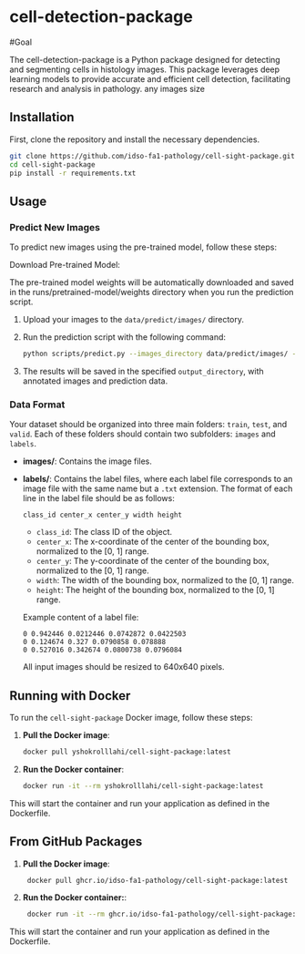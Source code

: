 # cell-detection-package

#Goal 

The cell-detection-package is a Python package designed for detecting and segmenting cells in histology images. This package leverages deep learning models to provide accurate and efficient cell detection, facilitating research and analysis in pathology.
any images size
## Installation



First, clone the repository and install the necessary dependencies.

```bash
git clone https://github.com/idso-fa1-pathology/cell-sight-package.git
cd cell-sight-package
pip install -r requirements.txt
```



## Usage

### Predict New Images
To predict new images using the pre-trained model, follow these steps:

Download Pre-trained Model:

The pre-trained model weights will be automatically downloaded and saved in the runs/pretrained-model/weights directory when you run the prediction script.


1. Upload your images to the `data/predict/images/` directory.

2. Run the prediction script with the following command:
    ```bash
    python scripts/predict.py --images_directory data/predict/images/ --output_directory runs/predict/
    ```

3. The results will be saved in the specified `output_directory`, with annotated images and prediction data.

### Data Format
Your dataset should be organized into three main folders: `train`, `test`, and `valid`. Each of these folders should contain two subfolders: `images` and `labels`.

- **images/**: Contains the image files.
- **labels/**: Contains the label files, where each label file corresponds to an image file with the same name but a `.txt` extension. The format of each line in the label file should be as follows:
    ```
    class_id center_x center_y width height
    ```
    - `class_id`: The class ID of the object.
    - `center_x`: The x-coordinate of the center of the bounding box, normalized to the [0, 1] range.
    - `center_y`: The y-coordinate of the center of the bounding box, normalized to the [0, 1] range.
    - `width`: The width of the bounding box, normalized to the [0, 1] range.
    - `height`: The height of the bounding box, normalized to the [0, 1] range.

    Example content of a label file:
    ```
    0 0.942446 0.0212446 0.0742872 0.0422503
    0 0.124674 0.327 0.0790858 0.078888
    0 0.527016 0.342674 0.0800738 0.0796084
    ```
    All input images should be resized to 640x640 pixels.



  
## Running with Docker

To run the `cell-sight-package` Docker image, follow these steps:

1. **Pull the Docker image**:

   ```bash
   docker pull yshokrolllahi/cell-sight-package:latest
   ```

2. **Run the Docker container**:

   ```bash
   docker run -it --rm yshokrolllahi/cell-sight-package:latest
   ```

This will start the container and run your application as defined in the Dockerfile.

## From GitHub Packages

1. **Pull the Docker image**:

   ```bash
    docker pull ghcr.io/idso-fa1-pathology/cell-sight-package:latest
   ```

2. **Run the Docker container:**:


   ```bash
    docker run -it --rm ghcr.io/idso-fa1-pathology/cell-sight-package:latest
   ```


This will start the container and run your application as defined in the Dockerfile.


